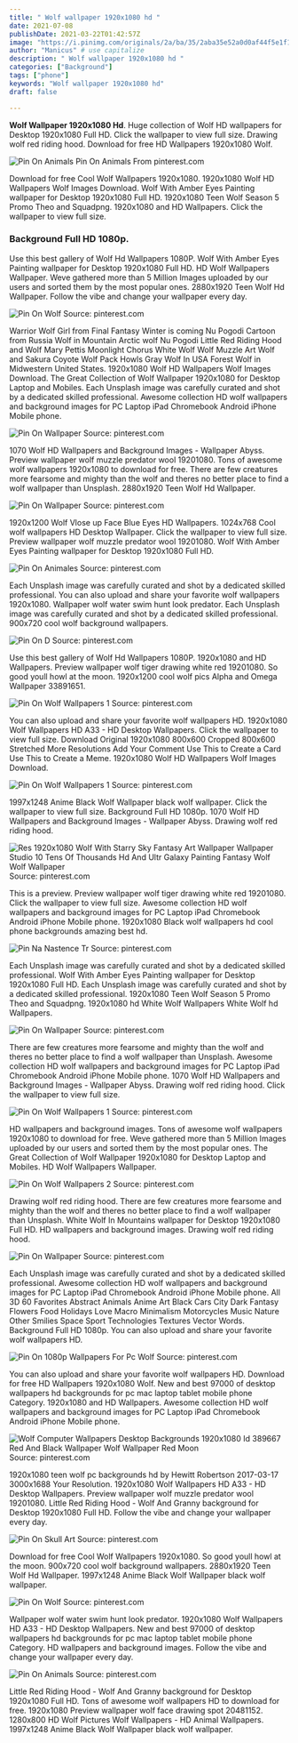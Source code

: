 ```yaml
---
title: " Wolf wallpaper 1920x1080 hd "
date: 2021-07-08
publishDate: 2021-03-22T01:42:57Z
image: "https://i.pinimg.com/originals/2a/ba/35/2aba35e52a0d0af44f5e1f176d6a6569.jpg"
author: "Manicus" # use capitalize
description: " Wolf wallpaper 1920x1080 hd "
categories: ["Background"]
tags: ["phone"]
keywords: "Wolf wallpaper 1920x1080 hd"
draft: false

---
```



**Wolf Wallpaper 1920x1080 Hd**. Huge collection of Wolf HD wallpapers for Desktop 1920x1080 Full HD. Click the wallpaper to view full size. Drawing wolf red riding hood. Download for free HD Wallpapers 1920x1080 Wolf.

![Pin On Animals](https://i.pinimg.com/originals/2a/ba/35/2aba35e52a0d0af44f5e1f176d6a6569.jpg "Pin On Animals")
Pin On Animals From pinterest.com


Download for free Cool Wolf Wallpapers 1920x1080. 1920x1080 Wolf HD Wallpapers Wolf Images Download. Wolf With Amber Eyes Painting wallpaper for Desktop 1920x1080 Full HD. 1920x1080 Teen Wolf Season 5 Promo Theo and Squadpng. 1920x1080 and HD Wallpapers. Click the wallpaper to view full size.

### Background Full HD 1080p.

Use this best gallery of Wolf Hd Wallpapers 1080P. Wolf With Amber Eyes Painting wallpaper for Desktop 1920x1080 Full HD. HD Wolf Wallpapers Wallpaper. Weve gathered more than 5 Million Images uploaded by our users and sorted them by the most popular ones. 2880x1920 Teen Wolf Hd Wallpaper. Follow the vibe and change your wallpaper every day.


![Pin On Wolf](https://i.pinimg.com/originals/b8/72/a6/b872a638e25d80cc1ad788e451edc7c2.jpg "Pin On Wolf")
Source: pinterest.com

Warrior Wolf Girl from Final Fantasy Winter is coming Nu Pogodi Cartoon from Russia Wolf in Mountain Arctic wolf Nu Pogodi Little Red Riding Hood and Wolf Mary Pettis Moonlight Chorus White Wolf Wolf Muzzle Art Wolf and Sakura Coyote Wolf Pack Howls Gray Wolf In USA Forest Wolf in Midwestern United States. 1920x1080 Wolf HD Wallpapers Wolf Images Download. The Great Collection of Wolf Wallpaper 1920x1080 for Desktop Laptop and Mobiles. Each Unsplash image was carefully curated and shot by a dedicated skilled professional. Awesome collection HD wolf wallpapers and background images for PC Laptop iPad Chromebook Android iPhone Mobile phone.

![Pin On Wallpaper](https://i.pinimg.com/originals/72/85/5d/72855dd9f4c76af831bcc9cec26a23c6.jpg "Pin On Wallpaper")
Source: pinterest.com

1070 Wolf HD Wallpapers and Background Images - Wallpaper Abyss. Preview wallpaper wolf muzzle predator wool 19201080. Tons of awesome wolf wallpapers 1920x1080 to download for free. There are few creatures more fearsome and mighty than the wolf and theres no better place to find a wolf wallpaper than Unsplash. 2880x1920 Teen Wolf Hd Wallpaper.

![Pin On Wallpaper](https://i.pinimg.com/originals/22/e3/36/22e336b00f18168bf540791ab33b7012.jpg "Pin On Wallpaper")
Source: pinterest.com

1920x1200 Wolf Vlose up Face Blue Eyes HD Wallpapers. 1024x768 Cool wolf wallpapers HD Desktop Wallpaper. Click the wallpaper to view full size. Preview wallpaper wolf muzzle predator wool 19201080. Wolf With Amber Eyes Painting wallpaper for Desktop 1920x1080 Full HD.

![Pin On Animales](https://i.pinimg.com/originals/b2/6d/05/b26d059df78deb6526f1b8e81dd3e070.jpg "Pin On Animales")
Source: pinterest.com

Each Unsplash image was carefully curated and shot by a dedicated skilled professional. You can also upload and share your favorite wolf wallpapers 1920x1080. Wallpaper wolf water swim hunt look predator. Each Unsplash image was carefully curated and shot by a dedicated skilled professional. 900x720 cool wolf background wallpapers.

![Pin On D](https://i.pinimg.com/originals/f8/72/18/f87218a67bf840e3efc2c7bec32c943d.jpg "Pin On D")
Source: pinterest.com

Use this best gallery of Wolf Hd Wallpapers 1080P. 1920x1080 and HD Wallpapers. Preview wallpaper wolf tiger drawing white red 19201080. So good youll howl at the moon. 1920x1200 cool wolf pics Alpha and Omega Wallpaper 33891651.

![Pin On Wolf Wallpapers 1](https://i.pinimg.com/originals/3c/55/5e/3c555e78cd618d4339e1cc415f76e1e8.jpg "Pin On Wolf Wallpapers 1")
Source: pinterest.com

You can also upload and share your favorite wolf wallpapers HD. 1920x1080 Wolf Wallpapers HD A33 - HD Desktop Wallpapers. Click the wallpaper to view full size. Download Original 1920x1080 800x600 Cropped 800x600 Stretched More Resolutions Add Your Comment Use This to Create a Card Use This to Create a Meme. 1920x1080 Wolf HD Wallpapers Wolf Images Download.

![Pin On Wolf Wallpapers 1](https://i.pinimg.com/originals/42/15/ee/4215eef7f5a1d11ddcab892067e09f57.jpg "Pin On Wolf Wallpapers 1")
Source: pinterest.com

1997x1248 Anime Black Wolf Wallpaper black wolf wallpaper. Click the wallpaper to view full size. Background Full HD 1080p. 1070 Wolf HD Wallpapers and Background Images - Wallpaper Abyss. Drawing wolf red riding hood.

![Res 1920x1080 Wolf With Starry Sky Fantasy Art Wallpaper Wallpaper Studio 10 Tens Of Thousands Hd And Ultr Galaxy Painting Fantasy Wolf Wolf Wallpaper](https://i.pinimg.com/originals/dc/8e/76/dc8e762f80d001dddc9b46559653625d.jpg "Res 1920x1080 Wolf With Starry Sky Fantasy Art Wallpaper Wallpaper Studio 10 Tens Of Thousands Hd And Ultr Galaxy Painting Fantasy Wolf Wolf Wallpaper")
Source: pinterest.com

This is a preview. Preview wallpaper wolf tiger drawing white red 19201080. Click the wallpaper to view full size. Awesome collection HD wolf wallpapers and background images for PC Laptop iPad Chromebook Android iPhone Mobile phone. 1920x1080 Black wolf wallpapers hd cool phone backgrounds amazing best hd.

![Pin Na Nastence Tr](https://i.pinimg.com/originals/5b/e6/bd/5be6bd2f29772d719046ddd4b05d440e.jpg "Pin Na Nastence Tr")
Source: pinterest.com

Each Unsplash image was carefully curated and shot by a dedicated skilled professional. Wolf With Amber Eyes Painting wallpaper for Desktop 1920x1080 Full HD. Each Unsplash image was carefully curated and shot by a dedicated skilled professional. 1920x1080 Teen Wolf Season 5 Promo Theo and Squadpng. 1920x1080 hd White Wolf Wallpapers White Wolf hd Wallpapers.

![Pin On Wallpaper](https://i.pinimg.com/originals/bd/3e/1b/bd3e1b735702b2e1a5ce714a25655096.jpg "Pin On Wallpaper")
Source: pinterest.com

There are few creatures more fearsome and mighty than the wolf and theres no better place to find a wolf wallpaper than Unsplash. Awesome collection HD wolf wallpapers and background images for PC Laptop iPad Chromebook Android iPhone Mobile phone. 1070 Wolf HD Wallpapers and Background Images - Wallpaper Abyss. Drawing wolf red riding hood. Click the wallpaper to view full size.

![Pin On Wolf Wallpapers 1](https://i.pinimg.com/originals/7a/d7/26/7ad7260c687ee626a4a5479c26616cb4.jpg "Pin On Wolf Wallpapers 1")
Source: pinterest.com

HD wallpapers and background images. Tons of awesome wolf wallpapers 1920x1080 to download for free. Weve gathered more than 5 Million Images uploaded by our users and sorted them by the most popular ones. The Great Collection of Wolf Wallpaper 1920x1080 for Desktop Laptop and Mobiles. HD Wolf Wallpapers Wallpaper.

![Pin On Wolf Wallpapers 2](https://i.pinimg.com/originals/37/5e/4f/375e4f65ebeb2d96cad617284a448e19.jpg "Pin On Wolf Wallpapers 2")
Source: pinterest.com

Drawing wolf red riding hood. There are few creatures more fearsome and mighty than the wolf and theres no better place to find a wolf wallpaper than Unsplash. White Wolf In Mountains wallpaper for Desktop 1920x1080 Full HD. HD wallpapers and background images. Drawing wolf red riding hood.

![Pin On Wallpaper](https://i.pinimg.com/originals/f9/9a/e0/f99ae0f8ecf09d77ab4f213a555e270f.jpg "Pin On Wallpaper")
Source: pinterest.com

Each Unsplash image was carefully curated and shot by a dedicated skilled professional. Awesome collection HD wolf wallpapers and background images for PC Laptop iPad Chromebook Android iPhone Mobile phone. All 3D 60 Favorites Abstract Animals Anime Art Black Cars City Dark Fantasy Flowers Food Holidays Love Macro Minimalism Motorcycles Music Nature Other Smilies Space Sport Technologies Textures Vector Words. Background Full HD 1080p. You can also upload and share your favorite wolf wallpapers HD.

![Pin On 1080p Wallpapers For Pc Wolf](https://i.pinimg.com/originals/0b/6a/f4/0b6af44aaaca03b1ea1ce36b72503835.jpg "Pin On 1080p Wallpapers For Pc Wolf")
Source: pinterest.com

You can also upload and share your favorite wolf wallpapers HD. Download for free HD Wallpapers 1920x1080 Wolf. New and best 97000 of desktop wallpapers hd backgrounds for pc mac laptop tablet mobile phone Category. 1920x1080 and HD Wallpapers. Awesome collection HD wolf wallpapers and background images for PC Laptop iPad Chromebook Android iPhone Mobile phone.

![Wolf Computer Wallpapers Desktop Backgrounds 1920x1080 Id 389667 Red And Black Wallpaper Wolf Wallpaper Red Moon](https://i.pinimg.com/originals/26/fe/2e/26fe2e7a5e4b754bb0f4f879df4f5543.jpg "Wolf Computer Wallpapers Desktop Backgrounds 1920x1080 Id 389667 Red And Black Wallpaper Wolf Wallpaper Red Moon")
Source: pinterest.com

1920x1080 teen wolf pc backgrounds hd by Hewitt Robertson 2017-03-17 3000x1688 Your Resolution. 1920x1080 Wolf Wallpapers HD A33 - HD Desktop Wallpapers. Preview wallpaper wolf muzzle predator wool 19201080. Little Red Riding Hood - Wolf And Granny background for Desktop 1920x1080 Full HD. Follow the vibe and change your wallpaper every day.

![Pin On Skull Art](https://i.pinimg.com/originals/9d/dc/5b/9ddc5b016113a0ad2823a7d402e36d6c.jpg "Pin On Skull Art")
Source: pinterest.com

Download for free Cool Wolf Wallpapers 1920x1080. So good youll howl at the moon. 900x720 cool wolf background wallpapers. 2880x1920 Teen Wolf Hd Wallpaper. 1997x1248 Anime Black Wolf Wallpaper black wolf wallpaper.

![Pin On Wolf](https://i.pinimg.com/originals/e7/75/4d/e7754d1184cec6767d50bd9431b82a35.jpg "Pin On Wolf")
Source: pinterest.com

Wallpaper wolf water swim hunt look predator. 1920x1080 Wolf Wallpapers HD A33 - HD Desktop Wallpapers. New and best 97000 of desktop wallpapers hd backgrounds for pc mac laptop tablet mobile phone Category. HD wallpapers and background images. Follow the vibe and change your wallpaper every day.

![Pin On Animals](https://i.pinimg.com/originals/2a/ba/35/2aba35e52a0d0af44f5e1f176d6a6569.jpg "Pin On Animals")
Source: pinterest.com

Little Red Riding Hood - Wolf And Granny background for Desktop 1920x1080 Full HD. Tons of awesome wolf wallpapers HD to download for free. 1920x1080 Preview wallpaper wolf face drawing spot 20481152. 1280x800 HD Wolf Pictures Wolf Wallpapers - HD Animal Wallpapers. 1997x1248 Anime Black Wolf Wallpaper black wolf wallpaper.

